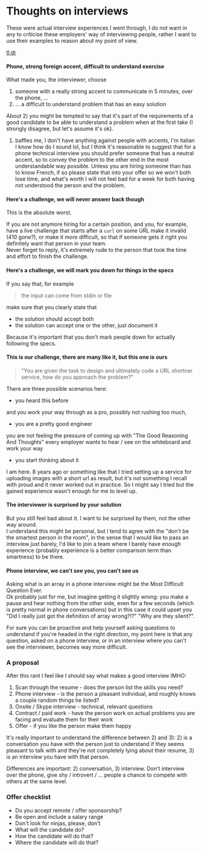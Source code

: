 # Thoughts on interviews

These were actual interview experiences I went through, I do not want in any to criticise these employers' way of interviewing people, rather I want to use their examples to reason about my point of view.

[tl;dr](#a-proposal)

#### Phone, strong foreign accent, difficult to understand exercise

What made you, the interviewer, choose

 1) someone with a really strong accent to communicate in 5 minutes, over the phone, ...
 2) ... a difficult to understand problem that has an easy solution

About 2) you might be tempted to say that it's part of the requirements of a good candidate to be able to understand a problem when at the first take (I strongly disagree, but let's assume it's ok).

1) baffles me, I don't have anything against people with accents, I'm italian I know how do I sound lol, but I think it's reasonable to suggest that for a phone technical interview you should prefer someone that has a neutral accent, so to convey the problem to the other end in the most understandable way possible. Unless you are hiring someone than has to know French, if so please state that into your offer so we won't both lose time, and what's worth I will not feel bad for a week for both having not understood the person and the problem.

#### Here's a challenge, we will never answer back though

This is the absolute worst.

If you are not anymore hiring for a certain position, and you, for example, have a live challenge that starts after a `curl` on some URL make it invalid (410 gone?), or make it more difficult, so that if someone gets it right you definitely want that person in your team.<br />
Never forget to reply, it's extremely rude to the person that took the time and effort to finish the challenge.

#### Here's a challenge, we will mark you down for things in the specs

If you say that, for example

> the input can come from stdin or file

make sure that you clearly state that

 * the solution should accept both
 * the solution can accept one or the other, just document it

Because it's important that you don't mark people down for actually following the specs.

#### This is our challenge, there are many like it, but this one is ours

> "You are given the task to design and ultimately code a URL shortner service, how do you approach the problem?"

There are three possible scenarios here:

* you heard this before 

and you work your way through as a pro, possibly not rushing too much, 

* you are a pretty good engineer 

you are not feeling the pressure of coming up with "The Good Reasoning And Thoughts" every employer wants to hear / see on the whiteboard and work your way 

* you start thinking about it

I am here. 8 years ago or something like that I tried setting up a service for uploading images with a short url as result, but it's not something I recall with proud and it never worked out in practice. So I might say I tried but the gained experience wasn't enough for me to level up.

#### The interviewer is surprised by your solution

But you still feel bad about it. I want to be surprised by them, not the other way around.<br />
I understand this might be personal, but I tend to agree with the "don't be the smartest person in the room", in the sense that I would like to pass an interview just barely, I'd like to join a team where I barely have enough experience (probably experience is a better comparison term than smartness) to be there.

#### Phone interview, we can't see you, you can't see us

Asking what is an array in a phone interview might be the Most Difficult Question Ever.<br />
Ok probably just for me, but imagine getting it slightly wrong: you make a pause and hear nothing from the other side, even for a few seconds (which is pretty normal in phone conversations) but in this case it could upset you "Did I really just got the definition of array wrong?!?" "Why are they silent?".

For sure you can be proactive and help yourself asking questions to understand if you're headed in the right direction, my point here is that any question, asked on a phone interview, or in an interview where you can't see the interviewer, becomes way more difficult.

### A proposal

After this rant I feel like I should say what makes a good interview IMHO:

 1) Scan through the resume - does the person list the skills you need?
 2) Phone interview - is the person a pleasant individual, and roughly knows a couple random things he listed?
 3) Onsite / Skype interview - technical, relevant questions
 4) Contract / paid work - have the person work on actual problems you are facing and evaluate them for their work
 5) Offer - if you like the person make them happy

It's really important to understand the difference between 2) and 3): 2) is a conversation you have with the person just to understand if they seems pleasant to talk with and they're not completely lying about their resume, 3) is an interview you have with that person. 

Differences are important: 2) conversation, 3) interview. Don't interview over the phone, give shy / introvert / ... people a chance to compete with others at the same level.

### Offer checklist

 * Do you accept remote / offer sponsorship?
 * Be open and include a salary range
 * Don't look for ninjas, please, don't
 * What will the candidate do?
 * How the candidate will do that? 
 * Where the candidate will do that?
